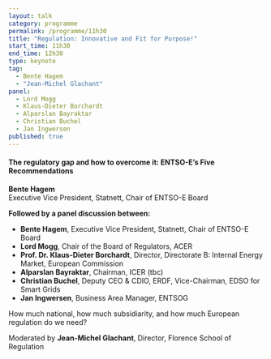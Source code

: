 ```yaml
---
layout: talk
category: programme
permalink: /programme/11h30
title: "Regulation: Innovative and Fit for Purpose!"
start_time: 11h30
end_time: 12h30
type: keynote
tag: 
  - Bente Hagem
  - "Jean-Michel Glachant"
panel:
  - Lord Mogg
  - Klaus-Dieter Borchardt
  - Alparslan Bayraktar
  - Christian Buchel
  - Jan Ingwersen
published: true
---
```

#### __The regulatory gap and how to overcome it: ENTSO-E’s Five Recommendations__
__Bente Hagem__<br>
Executive Vice President, Statnett, Chair of ENTSO-E Board

__Followed by a panel discussion between:__

- __Bente Hagem__, Executive Vice President, Statnett, Chair of ENTSO-E Board
- __Lord Mogg__, Chair of the Board of Regulators, ACER 
- __Prof. Dr. Klaus-Dieter Borchardt__, Director, Directorate B: Internal Energy Market, European Commission
- __Alparslan Bayraktar__, Chairman, ICER (tbc)
- __Christian Buchel__, Deputy CEO & CDIO, ERDF, Vice-Chairman, EDSO for Smart Grids
- __Jan Ingwersen__, Business Area Manager, ENTSOG

How much national, how much subsidiarity, and how much European regulation do we need?

Moderated by __Jean-Michel Glachant__, Director, Florence School of Regulation
